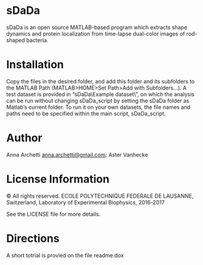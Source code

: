 # sDaDa
sDaDa is an open source MATLAB-based program which extracts shape dynamics and protein localization from time-lapse dual-color images of rod-shaped bacteria. 

# Installation 
Copy the files in the desired folder, and add this folder and its subfolders to the MATLAB Path (MATLAB>HOME>Set Path>Add with Subfolders…). A test dataset is provided in “sDaDa\Example dataset\”, on which the analysis can be run without changing sDaDa_script by setting the sDaDa folder as Matlab’s current folder. To run it on your own datasets, the file names and paths need to be specified within the main script, sDaDa_script.

# Author
  Anna Archetti anna.archetti@gmail.com;
  Aster Vanhecke 

# License Information
© All rights reserved. ECOLE POLYTECHNIQUE FEDERALE DE LAUSANNE, Switzerland, Laboratory of Experimental Biophysics, 2016-2017

See the LICENSE file for more details.

# Directions
A short totrial is provied on the file readme.dox
